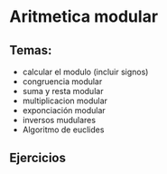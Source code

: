 # Aritmetica modular

## Temas:
- calcular el modulo (incluir signos)
- congruencia modular
- suma y resta modular
- multiplicacion modular
- exponciación modular
- inversos mudulares
- Algoritmo de euclides

## Ejercicios